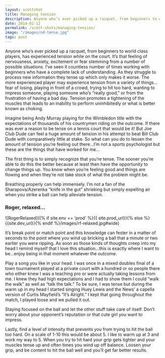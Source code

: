 ```yaml
---
layout: scottshot
title: Managing tension
description: Anyone who’s ever picked up a racquet, from beginners to world class players, has experienced tension while on the court...
date: 2014-01-12
permalink: /scott-shots/managing-tension/
image: "/images/nd-tense.jpg"
tags: post
---
```


Anyone who’s ever picked up a racquet, from beginners to world class players, has experienced tension while on the court. It’s that feeling of nervousness, anxiety, excitement or fear stemming from a number of possible situations. I’ve seen it countless number of times working with beginners who have a complete lack of understanding. As they struggle to process new information they tense up which only makes it worse. The more experienced player may experience tension from a variety of things…fear of losing, playing in front of a crowd, trying to hit too hard, wanting to impress someone, playing someone who’s “really good,” or from the frustration of having a bad day. Tension promotes a tightening of the muscles that leads to an inability to perform uninhibitedly or what is better known as choking.

Imagine being Andy Murray playing for the Wimbledon title with the expectations of thousands of his countrymen riding on the outcome. If there was ever a reason to be tense on a tennis court that would be it! But Joe Club Dude can feel a huge amount of tension in his attempt to beat Bill Club Dude with comparatively little at stake. So what can you do to lessen the amount of tension you’re feeling out there…I’m not a sports psychologist but these are the things that have worked for me…

The first thing is to simply recognize that you’re tense. The sooner you’re able to do this the better because at least then have the opportunity to change things up. You know when you’re feeling good and things are flowing and when they’re not take stock of what the problem might be.

Breathing properly can help immensely. I’m not a fan of the Sharapova/Azerenka “knife in the gut” shrieking but simply expelling air when you strike a ball can help alleviate tension.

### Roger, relaxed...

![RogerRelaxed]({% if site.env == 'prod' %}{{ site.prod_url}}{% else %}{{site.dev_url}}{% endif %}/images/rf-relaxed.jpg#wide)

It’s break point or match point and this knowledge can fester in a matter of seconds to the point where you wind up bricking a ball that a minute or two earlier you were ripping. As soon as those kinds of thoughts creep into my head I remind myself that I love this situation…this is exactly where I want to be…enjoy being in that moment whatever the outcome.

Play a song you like in your head. I was once in a mixed doubles final of a town tournament played at a private court with a hundred or so people there who either knew I was a teaching pro or were actually taking lessons from me. I knew they had high expectations and I had to show them I could “walk the walk” as well as “talk the talk.” To be sure, I was tense but during the warm up in my head I started singing Huey Lewis and the News’ a capella version of Curtis Mayfield’s “It’s Alright.” I kept that going throughout the match, I played loose and we pulled it out.

Staying focused on the ball and let the other stuff take care of itself. Don’t worry about your opponent’s reputation or that cute girl you want to impress.

Lastly, find a level of intensity that prevents you from trying to hit the ball too hard. On a scale of 1-10 this would be about 5. I like to warm up at 3 and work my way to 5. When you try to hit hard your grip gets tighter and your muscles tense up and often times you wind up off balance. Loosen your grip, and be content to hit the ball well and you’ll get far better results.
